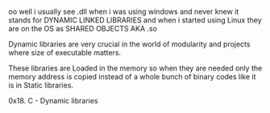 oo well i usually see .dll when i was using windows and never knew it stands for DYNAMIC LINKED LIBRARIES and when i started using Linux they are on the OS as SHARED OBJECTS AKA .so

Dynamic libraries are very crucial in the world of modularity and projects where size of executable matters.

These libraries are Loaded in the memory so when they are needed only the memory address is copied instead of a whole bunch of binary codes like it is in Static libraries.

0x18. C - Dynamic libraries
